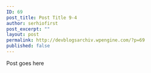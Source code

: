 ```yaml
---
ID: 69
post_title: Post Title 9-4
author: serhiofirst
post_excerpt: ""
layout: post
permalink: http://devblogsarchiv.wpengine.com/?p=69
published: false
---
```

Post goes here
